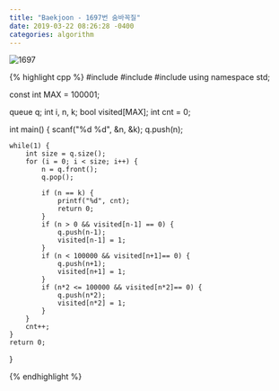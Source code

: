 ```yaml
---
title: "Baekjoon - 1697번 숨바꼭질"
date: 2019-03-22 08:26:28 -0400
categories: algorithm
---
```



![1697](https://user-images.githubusercontent.com/49894861/64497361-6f1e1980-d2e8-11e9-9e76-177ef98fe108.png)



{% highlight cpp %}
#include <cstdio>
#include <queue>
#include <algorithm>
using namespace std;

const int MAX = 100001;

queue<int> q;
int i, n, k;
bool visited[MAX];
int cnt = 0;

int main() {
	scanf("%d %d", &n, &k);
	q.push(n);
	
	while(1) {
		int size = q.size();
		for (i = 0; i < size; i++) {
			n = q.front();
			q.pop();
			
			if (n == k) {
				printf("%d", cnt);
				return 0;
			}
			if (n > 0 && visited[n-1] == 0) {
				q.push(n-1);
				visited[n-1] = 1;
			}
			if (n < 100000 && visited[n+1]== 0) {
				q.push(n+1);
				visited[n+1] = 1;
			}
			if (n*2 <= 100000 && visited[n*2]== 0) {
				q.push(n*2);
				visited[n*2] = 1;
			}
		}
		cnt++;
	}
	return 0;
}

{% endhighlight %}
